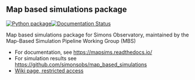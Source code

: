 Map based simulations package
-----------------------------

[![Python package](https://github.com/simonsobs/mapsims/actions/workflows/python-package.yml/badge.svg)](https://github.com/simonsobs/mapsims/actions/workflows/python-package.yml)[![Documentation Status](https://readthedocs.org/projects/mapsims/badge/?version=latest)](https://mapsims.readthedocs.io/en/latest/?badge=latest)

Map based simulations package for Simons Observatory,
maintained by the Map-Based Simulation Pipeline Working Group (MBS)

* For documentation, see <https://mapsims.readthedocs.io/>
* For simulation results see <https://github.com/simonsobs/map_based_simulations>
* [Wiki page, restricted access](http://simonsobservatory.wikidot.com/pwg:mbs)
